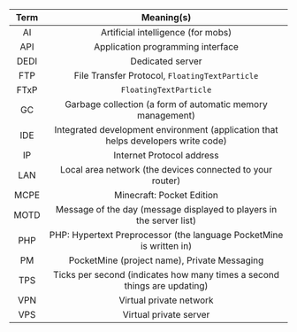 | Term | Meaning(s) |
| :---: | :----: |
| AI | Artificial intelligence (for mobs) |
| API | Application programming interface |
| DEDI | Dedicated server |
| FTP | File Transfer Protocol, `FloatingTextParticle` |
| FTxP | `FloatingTextParticle` |
| GC | Garbage collection (a form of automatic memory management) |
| IDE | Integrated development environment (application that helps developers write code) |
| IP | Internet Protocol address |
| LAN | Local area network (the devices connected to your router) |
| MCPE | Minecraft: Pocket Edition |
| MOTD | Message of the day (message displayed to players in the server list) |
| PHP | PHP: Hypertext Preprocessor (the language PocketMine is written in) |
| PM | PocketMine (project name), Private Messaging |
| TPS | Ticks per second (indicates how many times a second things are updating) |
| VPN | Virtual private network |
| VPS | Virtual private server |